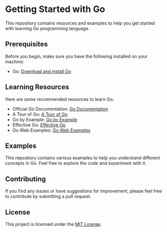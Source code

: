 # Getting Started with Go

This repository contains resources and examples to help you get started with learning Go programming language.

## Prerequisites

Before you begin, make sure you have the following installed on your machine:

- Go: [Download and install Go](https://golang.org/dl/)

## Learning Resources

Here are some recommended resources to learn Go:

- Official Go Documentation: [Go Documentation](https://golang.org/doc/)
- A Tour of Go: [A Tour of Go](https://tour.golang.org/welcome/1)
- Go by Example: [Go by Example](https://gobyexample.com/)
- Effective Go: [Effective Go](https://golang.org/doc/effective_go.html)
- Go Web Examples: [Go Web Examples](https://gowebexamples.com/)

## Examples

This repository contains various examples to help you understand different concepts in Go. Feel free to explore the code and experiment with it.

## Contributing

If you find any issues or have suggestions for improvement, please feel free to contribute by submitting a pull request.

## License

This project is licensed under the [MIT License](LICENSE).
